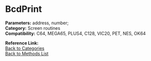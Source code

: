 # BcdPrint

**Parameters:** address, number;  
**Category:** Screen routines  
**Compatibility:** C64, MEGA65, PLUS4, C128, VIC20, PET,  NES, OK64  

**Reference Link:**  
[Back to Categories](../categories/screen_routines.md)  
[Back to Methods List](../../SUMMARY.md)
